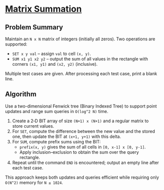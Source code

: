 # [Matrix Summation](https://www.spoj.com/problems/MATSUM/)

## Problem Summary
Maintain an `N x N` matrix of integers (initially all zeros).  Two operations are supported:

- `SET x y val` – assign `val` to cell `(x, y)`.
- `SUM x1 y1 x2 y2` – output the sum of all values in the rectangle with corners `(x1, y1)` and `(x2, y2)` (inclusive).

Multiple test cases are given.  After processing each test case, print a blank line.

## Algorithm
Use a two-dimensional Fenwick tree (Binary Indexed Tree) to support point updates and range sum queries in `O(log^2 N)` time.

1. Create a 2‑D BIT array of size `(N+1) x (N+1)` and a regular matrix to store current values.
2. For `SET`, compute the difference between the new value and the stored one, then update the BIT at `(x+1, y+1)` with this delta.
3. For `SUM`, compute prefix sums using the BIT:
   - `prefix(x, y)` gives the sum of all cells in `[0, x-1] x [0, y-1]`.
   - Apply inclusion–exclusion to obtain the sum over the query rectangle.
4. Repeat until the command `END` is encountered; output an empty line after each test case.

This approach keeps both updates and queries efficient while requiring only `O(N^2)` memory for `N ≤ 1024`.
